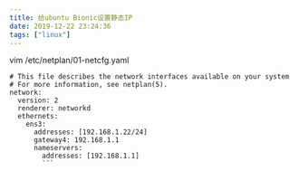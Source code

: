 ```yaml
---
title: 给ubuntu Bionic设置静态IP
date: 2019-12-22 23:24:36
tags: ["linux"]
---
```


vim /etc/netplan/01-netcfg.yaml

<!--more-->
```
# This file describes the network interfaces available on your system
# For more information, see netplan(5).
network:
  version: 2
  renderer: networkd
  ethernets:
    ens3:
      addresses: [192.168.1.22/24]
      gateway4: 192.168.1.1
      nameservers:
        addresses: [192.168.1.1]
        ```